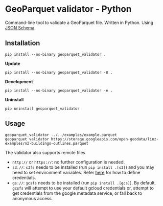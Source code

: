 # GeoParquet validator - Python

Command-line tool to validate a GeoParquet file. Written in Python. Using [JSON Schema](https://json-schema.org/).

## Installation

```
pip install --no-binary geoparquet_validator .
```

**Update**

```
pip install --no-binary geoparquet_validator -U .
```

**Development**

```
pip install --no-binary geoparquet_validator -e .
```

**Uninstall**

```
pip uninstall geoparquet_validator
```

## Usage

```
geoparquet_validator ../../examples/example.parquet
geoparquet_validator https://storage.googleapis.com/open-geodata/linz-examples/nz-buildings-outlines.parquet
```

The validator also supports remote files.

- `http://` or `https://`: no further configuration is needed.
- `s3://`: `s3fs` needs to be installed (run `pip install .[s3]`) and you may need to set environment variables. Refer [here](https://s3fs.readthedocs.io/en/latest/#credentials) for how to define credentials.
- `gs://`: `gcsfs` needs to be installed (run `pip install .[gcs]`). By default, `gcsfs` will attempt to use your default gcloud credentials or, attempt to get credentials from the google metadata service, or fall back to anonymous access.

